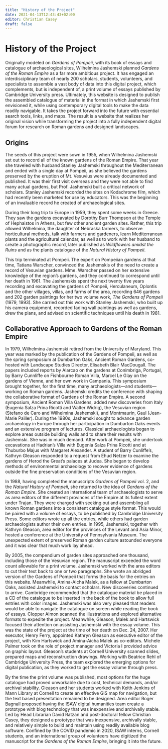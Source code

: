 ```yaml
---
title: "History of the Project"
date: 2021-04-13T12:43:43+02:00
editor: Christian Casey
draft: false
---
```

# History of the Project 

Originally modeled on *Gardens of Pompeii*, with its book of essays and catalogue of archaeological sites, Wilhelmina Jashemski planned *Gardens of the Roman Empire* as a far more ambitious project. It has engaged an interdisciplinary team of nearly 200 scholars, students, volunteers, and specialists to assemble a vast body of data into this digital project, which complements, but is independent of, a print volume of essays published by Cambridge University press. Ultimately, this website is designed to publish the assembled catalogue of material in the format in which Jashemski first envisioned it, while using contemporary digital tools to make the data readily navigable. It takes the project forward into the future with essential search tools, links, and maps. The result is a website that realizes her original vision while transforming the project into a fully independent digital forum for research on Roman gardens and designed landscapes.

## Origins

The seeds of this project were sown in 1955, when Wilhelmina Jashemski set out to record all of the known gardens of the Roman Empire. That year she traveled with husband Stanley Jashemski throughout the Mediterranean and ended with a single day at Pompeii, as she believed the gardens preserved by the eruption of Mt. Vesuvius were already documented and published. It was their first visit overseas and they were not able to find many actual gardens, but Prof. Jashemski built a critical network of scholars. Stanley Jashemski recorded the sites on Kodachrome film, which had recently been marketed for use by educators. This was the beginning of an invaluable record he created of archaeological sites.

During their long trip to Europe in 1959, they spent some weeks in Greece. They saw the gardens excavated by Dorothy Burr Thompson at the Temple of Hephaistos in Athens, but few other ancient garden sites. Rather, this trip allowed Wilhelmina, the daughter of Nebraska farmers, to observe horticultural methods, talk with farmers and gardeners, learn Mediterranean plants and the agricultural calendar, as well as to work with her husband to create a photographic record, later published as *Wildflowers amidst the Ruins* and as the plants catalogue of the *Natural History of Pompeii*.

This trip terminated at Pompeii. The expert on Pompeiian gardens at that time, Tatiana Warscher, convinced the Jashemskis of the need to create a record of Vesuvian gardens. Mme. Warscher passed on her extensive knowledge of the region’s gardens, and they continued to correspond until her death in 1961. The Jashemskis spent the next twenty five years recording and excavating the gardens of Pompeii, Herculaneum, Oplontis and the other villages, villas, and farms of the area, recording 646 gardens and 202 garden paintings for her two volume work, *The Gardens of Pompeii* (1979, 1993). She carried out this work with Stanley Jashemski, who built up his camera equipment, recorded fading wall paintings as well as gardens, drew the plans, and advised on scientific techniques until his death in 1981.

## Collaborative Approach to Gardens of the Roman Empire

In 1979, Wilhelmina Jashemski retired from the University of Maryland. This year was marked by the publication of the Gardens of Pompeii, as well as the spring symposium at Dumbarton Oaks, Ancient Roman Gardens, co-hosted with Landscape Studies Director, Elisabeth Blair MacDougall. The papers included reports by Alarcao on the gardens at Conimbriga, Portugal, by Barry Cunnliffe on Fishbourne Roman Villa, Marcel Le Glay on the gardens of Vienne, and her own work in Campania. This symposium brought together, for the first time, many archaeologists—and students—working on Roman gardens. Jashemski credits the conference with shaping the collaborative format of Gardens of the Roman Empire. A second symposium, Ancient Roman Villa Gardens, added new discoveries from Italy (Eugenia Salza Prina Ricotti and Walter Widrig), the Vesuvian region (Stefano de Caro and Wilhelmina Jashemski), and Montmaurin, Gaul (Jean-Marie Pailler).
During the 1980s, Jashemski sought to advance garden archaeology in Europe through her participation in Dumbarton Oaks events and an extensive program of lectures. Classical archaeologists began to explore areas outside building walls and to share their results with Jashemski. She was in much demand. After work at Pompeii, she undertook excavations at Hadrian’s Villa with Eugenia Salza Prina Ricotti and at Thuburbo Majus with Margaret Alexander. A student of Barry Cunliffe’s, Kathryn Gleason responded to a request from Ehud Netzer to examine the gardens of Herod the Great’s palaces at Judea. She began to develop methods of environmental archaeology to recover evidence of gardens outside the fine preservation conditions of the Vesuvian region.

In 1988, having completed the manuscripts *Gardens of Pompeii* vol. 2, and the *Natural History of Pompeii*, she returned to the idea of *Gardens of the Roman Empire*. She created an international team of archaeologists to serve as area editors of the different provinces of the Empire at its fullest extent under Trajan. They were charged with seeking out and assembling all known Roman gardens into a consistent catalogue style format. This would be paired with a volume of essays, to be published by Cambridge University Press. Some editors wrote up all the entries, while others had garden archaeologists author their own entries. In 1995, Jashemski, together with Kathryn Gleason, area editor for the provinces of the Levant and Asia Minor, hosted a conference at the University of Pennsylvania Museum. The unexpected extent of preserved Roman garden culture astounded everyone and it was clear that much work lay ahead.

By 2005, the compendium of garden sites approached one thousand, including those of the Vesuvian region. The manuscript exceeded the word count allowable for a print volume. Jashemski worked with the area editors to cut their text back to one or two paragraphs. She wrote an abridged version of the Gardens of Pompeii that forms the basis for the entries on this website. Meanwhile, Amina-Aicha Malek, as a fellow at Dumbarton Oaks, assisted Jashemski to contact scholars. New discoveries continued to arrive. Cambridge recommended that the catalogue material be placed in a CD of the catalogue to be inserted in the back of the book to allow full entries with color images. Jashemski was also very pleased that readers would be able to navigate the catalogue on screen while reading the book of essays. Clopper Almon scanned the illustrations and explored alternative formats to expedite the project. Meanwhile, Gleason, Malek and Hartswick focused their attention on assisting Jashemski with the essay volume. This was the state of the project at the time of her death on Dec. 24, 2007. Her executor, Henry Ferry, appointed Kathryn Gleason as executive editor of the project, with Kim Hartswick and Amina-Aicha Malek as co-editors. Michele Palmer took on the role of project manager and Victoria I provided advice on graphic layout. Gleason’s students at Cornell University scanned slides, prepared maps and reconstruction drawings. Working with Beatrice Rehl of Cambridge University Press, the team explored the emerging options for digital publication, as they worked to get the essay volume through press.

By the time the print volume was published, most options for the huge catalogue had proved unworkable due to cost, technical demands, and/or archival stability. Gleason and her students worked with Keith Jenkins of Mann Library at Cornell to create an effective GIS map for navigation, but the text based presentation remained to be designed. Area editor Roger Bagnall proposed having the ISAW digital humanities team create a prototype with blog technology that was inexpensive and archivally stable. Led by Head Librarian David Ratzan and post-doctoral fellow Christian Casey, they designed a prototype that was inexpensive, archivally stable, and relatively simple to build and maintain using readily available blog software. Confined by the COVID pandemic in 2020, ISAW interns, Cornell students, and an international group of volunteers have digitized the manuscript for the *Gardens of the Roman Empire*, bringing it into the future.
